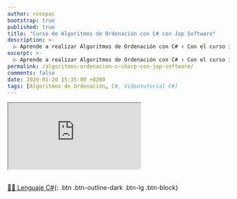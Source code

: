 ```yaml
---
author: rosepac
bootstrap: true
published: true
title: "Curso de Algoritmos de Ordenación con C# con Jap Software"
description: >-
  ▷ Aprende a realizar Algoritmos de Ordenación con C# ✌️ Con el curso impartido por Jap Software
excerpt: >-
  ▷ Aprende a realizar Algoritmos de Ordenación con C# ✌️ Con el curso impartido por Jap Software
permalink: /algoritmos-ordenacion-c-sharp-con-jap-software/
comments: false
date: 2020-01-20 15:35:00 +0200
tags: [Algoritmos de Ordenación, C#, Videotutorial C#]
---
```


<div class="embed-responsive embed-responsive-16by9">
  <iframe class="embed-responsive-item" src="https://www.youtube-nocookie.com/embed/videoseries?list=PLLJJqiFt6VPpDjyj6V9E5JOribkM8VUN6" allowfullscreen></iframe>
</div><br/>

[👨‍💻 Lenguaje C#](/cursos-tecnologia/#c-c-c){: .btn .btn-outline-dark .btn-lg .btn-block}

